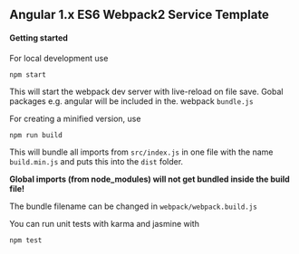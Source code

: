 ## Angular 1.x ES6 Webpack2 Service Template



#### Getting started

For local development use 

```
npm start
```

This will start the webpack dev server with live-reload on file save. Gobal packages e.g. angular will be included in the. webpack `bundle.js`



For creating a minified version, use

```
npm run build
```

This will bundle all imports from `src/index.js` in one file with the name `build.min.js` and puts this into the `dist` folder.

**Global imports (from node_modules) will not get bundled inside the build file!**

The bundle filename can be changed in `webpack/webpack.build.js`



You can run unit tests with karma and jasmine with

```
npm test
```



